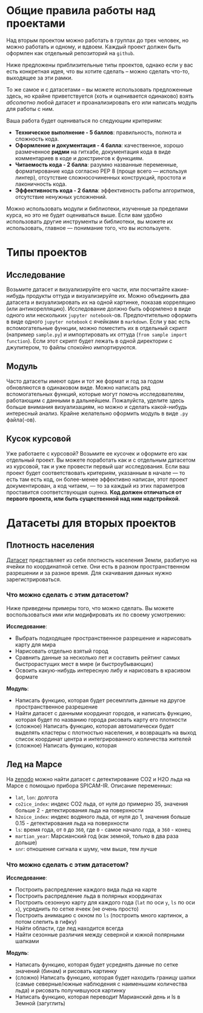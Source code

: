 # Общие правила работы над проектами
Над вторым проектом можно работать в группах до трех  человек, но можно работать и одному, и вдвоем. Каждый проект должен быть оформлен как отдельный репозиторий на `github`.
 
 
Ниже предложены приблизительные типы проектов, однако если у вас есть конкретная идея, что вы хотите сделать – можно сделать что-то, выходящее за эти рамки.
	
	
То же самое и с датасетами &ndash; вы можете использовать предложенные здесь, но крайне приветствуется (хоть и оценивается одинаково) взять *абсолютно* любой датасет и проанализировать его или написать модуль для работы с ним. 
	
Ваша работа будет оцениваться по следующим критериям: 
	
- **Техническое выполнение - 5 баллов**: правильность, полнота и сложность кода. 
- **Оформление и документация - 4 балла**: качественное, хорошо размеченное **ридми** на гитхабе, документация кода в виде комментариев в коде и докстрингов к функциям.
- **Читаемость кода - 2 балла**: разумно названные переменные, форматирование кода согласно PEP 8 (проще 
всего — используя линтер), отсутствие сложносочиненных конструкций, простота и лаконичность кода.
- **Эффективность кода - 2 балла**: эффективность работы алгоритмов, отсутствие ненужных усложнений.
	
Можно использовать модули и библиотеки, изученные за пределами курса, но это не будет оцениваться выше. Если вам удобно использовать другие инструменты и библиотеки, вы можете их использовать, главное — понимание того, что вы используете.
	
# Типы проектов
## Исследование
Возьмите датасет и визуализируйте его части, или посчитайте какие-нибудь продукты оттуда и визуализируйте их. Можно объединить два датасета и визуализировать их на одной картинке, показав корреляцию (или антикорелляцию). Исследование должно быть оформлено в виде одного или нескольких `jupyter notebook`-ов. Предпочтительно оформить в виде одного `jupyter notebook` с ячейками в `markdown`. Если у вас есть вспомогательные функции, можно поместить их в отдельный скрипт (например `sample.py`) и импортировать их оттуда (`from sample import function`). Если этот скрипт будет лежать в одной директории с джупитером, то файлы спокойно импортируются.
## Модуль
Часто датасеты имеют один и тот же формат и год за годом обновляются в одинаковом виде. Можно написать ряд вспомогательных функций, которые могут помочь исследователям, работающим с данными в дальнейшем. Пожалуйста, уделите здесь больше внимания визуализациям, но можно и сделать какой-нибудь интересный анализ. Крайне желательно оформить модуль в виде `.py` файла(-ов).
## Кусок курсовой
Уже работаете с курсовой? Возьмите ее кусочек и оформите его как отдельный проект. Вы можете поработать как и с отдельным датасетом из курсовой, так и уже провести первый шаг исследования. Если ваш проект будет соответствовать критериям, указанным в начале — то есть там есть код, он более-менее эффективно написан, этот проект документирован, а код читаем, — то за каждый из этих параметров проставится соответствующая оценка. **Код должен отличаться от первого проекта, или быть существенной над ним надстройкой**.

# Датасеты для вторых проектов
## Плотность населения
[Датасет](https://sedac.ciesin.columbia.edu/data/set/gpw-v4-population-density-rev11/data-download) представляет из себя плотность населения Земли, разбитую на ячейки по координатной сетке. Они есть в разном пространственном разрешении и за разное время. Для скачивания данных нужно зарегистрироваться.
	
### Что можно сделать с этим датасетом?
	
Ниже приведены примеры того, что можно сделать. Вы можете воспользоваться ими или модифировать их по своему усмотрению:
	
**Исследование**: 
	
- Выбрать подходящее пространственное разрешение и нарисовать карту для мира
- Нарисовать отдельно взятый город
- Сравнить данные за несколько лет и составить рейтинг самых быстрорастущих мест в мире (и быстроубывающих)
- Освоить какую-нибудь интересную либу и нарисовать в красивом формате
	
**Модуль**: 
	
- Написать функцию, которая будет ресемплить данные на другое пространственное разрешение
- Найти датасет с данными координат городов, и написать функцию, которая будет по названию города рисовать карту его плотности
- (сложное) Написать функцию, которая автоматически будет выделять кластеры с плотностью населения, и возвращать на выход список координат центра и интегрированного количества жителей
- (сложное) Написать функцию, которая

## Лед на Марсе

На [zenodo](https://zenodo.org/records/7082889) можно найти датасет с детектирование CO2 и H2O льда на Марсе с помощью прибора SPICAM-IR.
Описание переменных:

- `lat`, `lon`: долгота
- `co2ice_index`: индекс CO2 льда, от нуля до примерно 35, значения больше 2 - детектирования льда на поверхности
- `h2oice_index`: индекс водяного льда, от нуля до 1, значения больше 0.15 - детектирования льда на поверхности
- `ls`: время года, от `0` до `360`, где `0` - самое начало года, а `360` - конец
- `martian_year`: Марсианский год (как земной, только в два раза дольше)
- `snr`: отношение сигнала к шуму, чем выше, тем лучше
	
### Что можно сделать с этим датасетом?
	
**Исследование**: 
	
- Построить распредление каждого вида льда на карте
- Построить распредление льда в полярных координатах
- Построить сезонную карту для каждого года (`lat` по оси `y`, `ls` по оси `x`), усреднить по сетке ячеек (не очень просто)
- Построить анимацию с окном по `ls` (построить много картинок, а потом слепить в гифку)
- Найти области, где лед находится всегда
- Найти сезонные различия между северной и южной полярными шапками
	
**Модуль**: 
	
- Написать функцию, которая будет усреднять данные по сетке значений (бинам) и рисовать картинку
- (сложно) Написать функцию, которая будет находить границу шапки (самые северные/южные наблюдения с наименьшим количества льда) и рисовать получившуюся картинку
- Написать функцию, которая переводит Марианский день и ls в Земной (загуглить)
